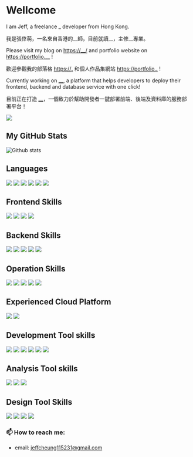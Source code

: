 # Wellcome

I am Jeff, a freelance _ developer from Hong Kong. 

我是張倖萌，一名來自香港的__師，目前就讀__，主修__專業。

Please visit my blog on [https://__/](https:__) and portfolio website on [https://portfolio.__](https://portfolio.__) !

歡迎參觀我的部落格 [https://__.__](https://__.__) 和個人作品集網站 [https://portfolio.__.__](https://portfolio.__.__) !

Currently working on [__](https://__.com/), a platform that helps developers to deploy their frontend, backend and database service with one click!

目前正在打造 [__](https://__.com/zh-HK)，一個致力於幫助開發者一鍵部署前端、後端及資料庫的服務部署平台！

<a href="https://www.__.com">
  <img src="https://skillicons.dev/icons?i=ts,react,next,remix,tailwind,go,docker,k8s,gcp,mongo,figma,idea)" />
</a>

## My GitHub Stats

![Github stats](https://github-readme-stats.vercel.app/api?username=yuaanlin&show_icons=true&count_private=true)

## Languages

![](https://img.shields.io/badge/-Typescript-3178C6?style=for-the-badge&logo=typescript&logoColor=white)
![](https://img.shields.io/badge/-Golang-00ADD8?style=for-the-badge&logo=go&logoColor=white)
![](https://img.shields.io/badge/-Java-007396?style=for-the-badge&logo=java&logoColor=white)
![](https://img.shields.io/badge/-Python-3776AB?style=for-the-badge&logo=python&logoColor=white)
![](https://img.shields.io/badge/-HTML-E34F26?style=for-the-badge&logo=html5&logoColor=white)
![](https://img.shields.io/badge/-Sass-CC6699?style=for-the-badge&logo=sass&logoColor=white)

## Frontend Skills

![](https://img.shields.io/badge/-React-61DAFB?style=for-the-badge&logo=react&logoColor=white&link=https://github.com/facebook/react)
![](https://img.shields.io/badge/-React%20Native-61DAFB?style=for-the-badge&logo=react&logoColor=white)
![](https://img.shields.io/badge/-Expo-000020?style=for-the-badge&logo=expo&logoColor=white&link=https://github.com/expo/expo)
![](https://img.shields.io/badge/-Webpack-8DD6F9?style=for-the-badge&logo=webpack&logoColor=white)

## Backend Skills

![](https://img.shields.io/badge/-Gin-00ADD8?style=for-the-badge&logo=go&logoColor=white&link=https://github.com/gin-gonic/gin)
![](https://img.shields.io/badge/-GraphQL-E10098?style=for-the-badge&logo=graphql&logoColor=white)
![](https://img.shields.io/badge/-Express-000000?style=for-the-badge&logo=express&link=https://expressjs.com/)
![](https://img.shields.io/badge/-Mongo%20DB-47A248?style=for-the-badge&logo=mongodb&logoColor=white)
![](https://img.shields.io/badge/-Redis-DC382D?style=for-the-badge&logo=redis&logoColor=white)

## Operation Skills

![](https://img.shields.io/badge/-Github%20Actions-2088FF?style=for-the-badge&logo=github%20actions&logoColor=white)
![](https://img.shields.io/badge/-CircleCI-343434?style=for-the-badge&logo=circleci&logoColor=white)
![](https://img.shields.io/badge/-Docker-2496ED?style=for-the-badge&logo=docker&logoColor=white)
![](https://img.shields.io/badge/-Nginx-269539?style=for-the-badge&logo=Nginx&logoColor=white)
![](https://img.shields.io/badge/-Kubernetes-326CE5?style=for-the-badge&logo=Kubernetes&logoColor=white)

## Experienced Cloud Platform

![](https://img.shields.io/badge/-Google%20Cloud-4285F4?style=for-the-badge&logo=google%20cloud&logoColor=white)
![](https://img.shields.io/badge/-Amazon%20Web%20Service-232F3E?style=for-the-badge&logo=amazon%20aws&logoColor=white)

## Development Tool skills

![](https://img.shields.io/badge/-Git-F05032?style=for-the-badge&logo=git&logoColor=white)
![](https://img.shields.io/badge/-Github-181717?style=for-the-badge&logo=github&logoColor=white)
![](https://img.shields.io/badge/-Jira-0052CC?style=for-the-badge&logo=jira&logoColor=white)
![](https://img.shields.io/badge/-Jira%20Software-0052CC?style=for-the-badge&logo=jira%20software&logoColor=white)
![](https://img.shields.io/badge/-Intellij%20Idea-000000?style=for-the-badge&logo=intellij%20idea&logoColor=white)
![](https://img.shields.io/badge/-VS%20Code-007ACC?style=for-the-badge&logo=visual%20studio%20code&logoColor=white)

## Analysis Tool skills

![](https://img.shields.io/badge/-Google%20Analytics-E37400?style=for-the-badge&logo=google%20analytics&logoColor=white)
![](https://img.shields.io/badge/-Sentry-362D59?style=for-the-badge&logo=sentry&logoColor=white)
![](https://img.shields.io/badge/-Facebook%20Pixel-1877F2?style=for-the-badge&logo=facebook&logoColor=white)

## Design Tool Skills

![](https://img.shields.io/badge/-Figma-F24E1E?style=for-the-badge&logo=figma&logoColor=white)
![](https://img.shields.io/badge/-Adobe%20Photoshop-31A8FF?style=for-the-badge&logo=adobe%20photoshop&logoColor=white)
![](https://img.shields.io/badge/-Adobe%20Premiere%20Pro-9999FF?style=for-the-badge&logo=adobe%20premiere%20pro&logoColor=white)
![](https://img.shields.io/badge/-Adobe%20After%20Effects-9999FF?style=for-the-badge&logo=adobe%20after%20effects&logoColor=white)

### 📫 How to reach me:

- email: jeffcheung115231@gmail.com

